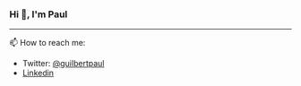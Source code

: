 ### Hi 👋, I'm Paul

---

📫 How to reach me:

* Twitter: [@guilbertpaul](https://twitter.com/GuilbertPaul)
* [Linkedin](https://www.linkedin.com/in/paulguilbert/)

<!--
**pguilbert/pguilbert** is a ✨ _special_ ✨ repository because its `README.md` (this file) appears on your GitHub profile.

Here are some ideas to get you started:

- 🔭 I’m currently working on ...
- 🌱 I’m currently learning ...
- 👯 I’m looking to collaborate on ...
- 🤔 I’m looking for help with ...
- 💬 Ask me about ...
- 📫 How to reach me: ...
- 😄 Pronouns: ...
- ⚡ Fun fact: ...
-->
